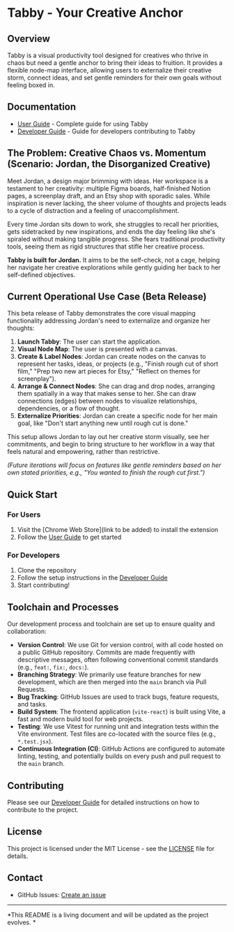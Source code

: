 # Tabby - Your Creative Anchor

## Overview

Tabby is a visual productivity tool designed for creatives who thrive in chaos but need a gentle anchor to bring their ideas to fruition. It provides a flexible node-map interface, allowing users to externalize their creative storm, connect ideas, and set gentle reminders for their own goals without feeling boxed in.

## Documentation

- [User Guide](USER_GUIDE.md) - Complete guide for using Tabby
- [Developer Guide](DEVELOPER_GUIDE.md) - Guide for developers contributing to Tabby

## The Problem: Creative Chaos vs. Momentum (Scenario: Jordan, the Disorganized Creative)

Meet Jordan, a design major brimming with ideas. Her workspace is a testament to her creativity: multiple Figma boards, half-finished Notion pages, a screenplay draft, and an Etsy shop with sporadic sales. While inspiration is never lacking, the sheer volume of thoughts and projects leads to a cycle of distraction and a feeling of unaccomplishment.

Every time Jordan sits down to work, she struggles to recall her priorities, gets sidetracked by new inspirations, and ends the day feeling like she's spiraled without making tangible progress. She fears traditional productivity tools, seeing them as rigid structures that stifle her creative process.

**Tabby is built for Jordan.** It aims to be the self-check, not a cage, helping her navigate her creative explorations while gently guiding her back to her self-defined objectives.

## Current Operational Use Case (Beta Release)

This beta release of Tabby demonstrates the core visual mapping functionality addressing Jordan's need to externalize and organize her thoughts:

1.  **Launch Tabby**: The user can start the application.
2.  **Visual Node Map**: The user is presented with a canvas.
3.  **Create & Label Nodes**: Jordan can create nodes on the canvas to represent her tasks, ideas, or projects (e.g., "Finish rough cut of short film," "Prep two new art pieces for Etsy," "Reflect on themes for screenplay").
4.  **Arrange & Connect Nodes**: She can drag and drop nodes, arranging them spatially in a way that makes sense to her. She can draw connections (edges) between nodes to visualize relationships, dependencies, or a flow of thought.
5.  **Externalize Priorities**: Jordan can create a specific node for her main goal, like "Don't start anything new until rough cut is done."

This setup allows Jordan to lay out her creative storm visually, see her commitments, and begin to bring structure to her workflow in a way that feels natural and empowering, rather than restrictive.

*(Future iterations will focus on features like gentle reminders based on her own stated priorities, e.g., "You wanted to finish the rough cut first.")*

## Quick Start

### For Users
1. Visit the [Chrome Web Store](link to be added) to install the extension
2. Follow the [User Guide](USER_GUIDE.md) to get started

### For Developers
1. Clone the repository
2. Follow the setup instructions in the [Developer Guide](DEVELOPER_GUIDE.md)
3. Start contributing!

## Toolchain and Processes

Our development process and toolchain are set up to ensure quality and collaboration:

*   **Version Control**: We use Git for version control, with all code hosted on a public GitHub repository. Commits are made frequently with descriptive messages, often following conventional commit standards (e.g., `feat:`, `fix:`, `docs:`).
*   **Branching Strategy**: We primarily use feature branches for new development, which are then merged into the `main` branch via Pull Requests.
*   **Bug Tracking**: GitHub Issues are used to track bugs, feature requests, and tasks.
*   **Build System**: The frontend application (`vite-react`) is built using Vite, a fast and modern build tool for web projects.
*   **Testing**: We use Vitest for running unit and integration tests within the Vite environment. Test files are co-located with the source files (e.g., `*.test.jsx`).
*   **Continuous Integration (CI)**: GitHub Actions are configured to automate linting, testing, and potentially builds on every push and pull request to the `main` branch.

## Contributing

Please see our [Developer Guide](DEVELOPER_GUIDE.md) for detailed instructions on how to contribute to the project.

## License

This project is licensed under the MIT License - see the [LICENSE](LICENSE) file for details.

## Contact

- GitHub Issues: [Create an issue](https://github.com/winston6800/tabby/issues)

---

*This README is a living document and will be updated as the project evolves. *

  
  

